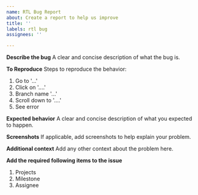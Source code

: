 ```yaml
---
name: RTL Bug Report
about: Create a report to help us improve
title: ''
labels: rtl bug
assignees: ''

---
```


**Describe the bug**
A clear and concise description of what the bug is.

**To Reproduce**
Steps to reproduce the behavior:
1. Go to '...'
2. Click on '....'
3. Branch name '...'
4. Scroll down to '....'
5. See error

**Expected behavior**
A clear and concise description of what you expected to happen.

**Screenshots**
If applicable, add screenshots to help explain your problem.

**Additional context**
Add any other context about the problem here.

**Add the required following items to the issue**
1.  Projects
2.  Milestone
3.  Assignee
